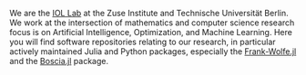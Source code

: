 We are the [IOL Lab](iol.zib.de) at the Zuse Institute and Technische Universität Berlin. We work at the intersection of mathematics and computer science research focus is on Artificial Intelligence, Optimization, and Machine Learning. Here you will find software repositories relating to our research, in particular actively maintained Julia and Python packages, especially the [Frank-Wolfe.jl](https://github.com/ZIB-IOL/FrankWolfe.jl) and the [Boscia.jl](https://github.com/ZIB-IOL/Boscia.jl) package.
